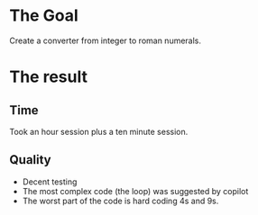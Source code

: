 # The Goal

Create a converter from integer to roman numerals.

# The result

## Time

Took an hour session plus a ten minute session.

## Quality

- Decent testing
- The most complex code (the loop) was suggested by copilot
- The worst part of the code is hard coding 4s and 9s.
